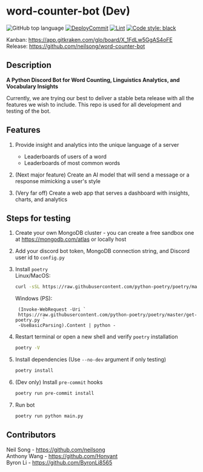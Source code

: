 # word-counter-bot (Dev)
![GitHub top language](https://img.shields.io/github/languages/top/neilsong/word-counter-bot-dev)
[![DeployCommit](https://github.com/neilsong/word-counter-bot-dev/actions/workflows/DeployCommit.yml/badge.svg)](https://github.com/neilsong/word-counter-bot-dev/actions/workflows/DeployCommit.yml)
[![Lint](https://github.com/neilsong/word-counter-bot-dev/actions/workflows/black.yml/badge.svg)](https://github.com/neilsong/word-counter-bot-dev/actions/workflows/black.yml)
[![Code style: black](https://img.shields.io/badge/code%20style-black-000000.svg)](https://github.com/psf/black)

Kanban: https://app.gitkraken.com/glo/board/X_1FdLw5GgAS4oFE  
Release: https://github.com/neilsong/word-counter-bot
## Description

**A Python Discord Bot for Word Counting, Linguistics Analytics, and Vocabulary Insights**

Currently, we are trying our best to deliver a stable beta release with all the features we wish to include. This repo is used for all development and testing of the bot.

## Features

  1. Provide insight and analytics into the unique language of a server
        - Leaderboards of users of a word
        - Leaderboards of most common words

  2. (Next major feature) Create an AI model that will send a message or a response mimicking a user's style

  3. (Very far off) Create a web app that serves a dashboard with insights, charts, and analytics 

## Steps for testing

  1. Create your own MongoDB cluster - you can create a free sandbox one at https://mongodb.com/atlas or locally host

  2. Add your discord bot token, MongoDB connection string, and Discord user id to `config.py`

  3. Install `poetry`  
     Linux/MacOS:
     ```sh
     curl -sSL https://raw.githubusercontent.com/python-poetry/poetry/master/get-poetry.py | python -
     ```  
     Windows (PS):
     ```PS
      (Invoke-WebRequest -Uri `
      https://raw.githubusercontent.com/python-poetry/poetry/master/get-poetry.py `
      -UseBasicParsing).Content | python -
     ```
   
  4. Restart terminal or open a new shell and verify `poetry` installation
     ```sh
     poetry -V
     ``` 

  5. Install dependencies (Use `--no-dev` argument if only testing)
  
     ```sh
     poetry install
     ```
                
  6. (Dev only) Install `pre-commit` hooks
  
     ```sh
     poetry run pre-commit install
     ```

  7. Run bot  
  
     ```sh
     poetry run python main.py
     ```
   
## Contributors
Neil Song - https://github.com/neilsong  
Anthony Wang - https://github.com/Honyant  
Byron Li - https://github.com/ByronLi8565
